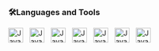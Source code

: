 ### 🛠️Languages and Tools
<img src="https://cdn.jsdelivr.net/gh/devicons/devicon@latest/icons/python/python-original.svg" align="left" alt="Java" width="30px" style="padding-right: 10px;"/>
<img src="https://cdn.jsdelivr.net/gh/devicons/devicon@latest/icons/javascript/javascript-original.svg" align="left" alt="Java" width="30px" style="padding-right: 10px;"/>
<img src="https://cdn.jsdelivr.net/gh/devicons/devicon@latest/icons/php/php-original.svg" align="left" alt="Java" width="30px" style="padding-right: 10px;"/>
<img src="https://cdn.jsdelivr.net/gh/devicons/devicon@latest/icons/css3/css3-original.svg" align="left" alt="Java" width="30px" style="padding-right: 10px;"/>
<img src="https://cdn.jsdelivr.net/gh/devicons/devicon@latest/icons/html5/html5-original.svg" align="left" alt="Java" width="30px" style="padding-right: 10px;"/>
<img src="https://cdn.jsdelivr.net/gh/devicons/devicon@latest/icons/csharp/csharp-original.svg" align="left" alt="Java" width="30px" style="padding-right: 10px;"/>
<img src="https://cdn.jsdelivr.net/gh/devicons/devicon@latest/icons/blazor/blazor-original.svg" align="left" alt="Java" width="30px" style="padding-right: 10px;"/>


